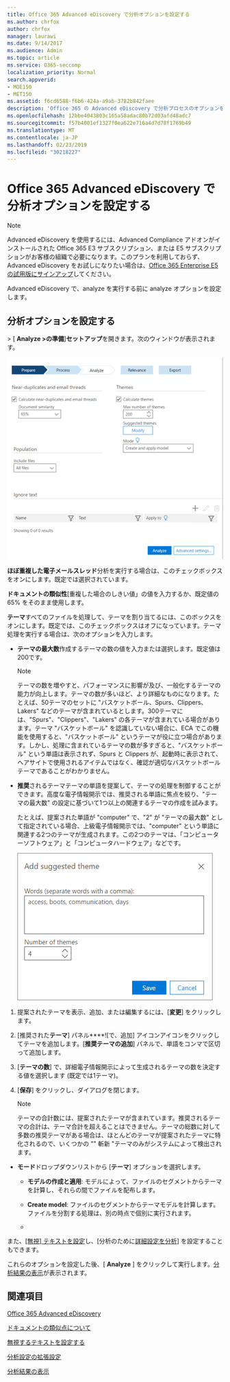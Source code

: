 ```yaml
---
title: Office 365 Advanced eDiscovery で分析オプションを設定する
ms.author: chrfox
author: chrfox
manager: laurawi
ms.date: 9/14/2017
ms.audience: Admin
ms.topic: article
ms.service: O365-seccomp
localization_priority: Normal
search.appverid:
- MOE150
- MET150
ms.assetid: f6cd6588-f6b6-424a-a9ab-3782b842faee
description: 'Office 365 の Advanced eDiscovery で分析プロセスのオプションを設定する手順を確認します。これには、ほぼ重複、電子メールのスレッド、テーマなどが含まれます。  '
ms.openlocfilehash: 12bbe4043803c165a58adac80b72d03afd48adc7
ms.sourcegitcommit: f57b4001ef1327f0ea622e716a4d7d78f1769b49
ms.translationtype: MT
ms.contentlocale: ja-JP
ms.lasthandoff: 02/23/2019
ms.locfileid: "30218227"
---
```

# <a name="set-analyze-options-in-office-365-advanced-ediscovery"></a>Office 365 Advanced eDiscovery で分析オプションを設定する

> [!NOTE]
> Advanced eDiscovery を使用するには、Advanced Compliance アドオンがインストールされた Office 365 E3 サブスクリプション、または E5 サブスクリプションがお客様の組織で必要になります。このプランを利用しておらず、Advanced eDiscovery をお試しになりたい場合は、[Office 365 Enterprise E5 の試用版にサインアップ](https://go.microsoft.com/fwlink/p/?LinkID=698279)してください。 
  
Advanced eDiscovery で、analyze を実行する前に analyze オプションを設定します。
  
## <a name="set-analyze-options"></a>分析オプションを設定する

\> [ **Analyze \>の準備**]**セットアップ**を開きます。次のウィンドウが表示されます。
  
![[分析設定] のオプション](media/c3ec7a92-8484-4812-b98c-aa3eb740e5b7.png)
  
 **ほぼ重複した電子メールスレッド**分析を実行する場合は、このチェックボックスをオンにします。既定では選択されています。 
  
 **ドキュメントの類似性**[重複した場合のしきい値」の値を入力するか、既定値の 65% をそのまま使用します。 
  
 **テーマ**すべてのファイルを処理して、テーマを割り当てるには、このボックスをオンにします。既定では、このチェックボックスはオフになっています。テーマ処理を実行する場合は、次のオプションを入力します。
  
- **テーマの最大数**作成するテーマの数の値を入力または選択します。既定値は200です。 
    
    > [!NOTE]
    > テーマの数を増やすと、パフォーマンスに影響が及び、一般化するテーマの能力が向上します。テーマの数が多いほど、より詳細なものになります。たとえば、50テーマのセットに "バスケットボール、Spurs、Clippers、Lakers" などのテーマが含まれているとします。300テーマには、"Spurs"、"Clippers"、"Lakers" の各テーマが含まれている場合があります。テーマ "バスケットボール" を認識していない場合に、ECA でこの機能を使用すると、"バスケットボール" というテーマが役に立つ場合があります。しかし、処理に含まれているテーマの数が多すぎると、"バスケットボール" という単語は表示されず、Spurs と Clippers が、起動時に表示されて、ヘアサイトで使用されるアイテムではなく、確認が適切なバスケットボールテーマであることがわかりません。 
  
- **推奨**されるテーマテーマの単語を提案して、テーマの処理を制御することができます。高度な電子情報開示では、推奨される単語に焦点を絞り、"テーマの最大数" の設定に基づいて1つ以上の関連するテーマの作成を試みます。 
    
    たとえば、提案された単語が "computer" で、"2" が "テーマの最大数" として指定されている場合、上級電子情報開示では、"computer" という単語に関連する2つのテーマが生成されます。この2つのテーマは、「コンピューターソフトウェア」と「コンピュータハードウェア」などです。 
    
    ![提示されたテーマの追加](media/06e9ffd3-a76c-423b-b450-9e465eb9a02f.png)
  
1. 提案されたテーマを表示、追加、または編集するには、[**変更**] をクリックします。
    
2. [推奨された**テーマ**] パネル****![で、[](media/c2dd8b3a-5a22-412c-a7fa-143f5b2b5612.png)追加] アイコンアイコンをクリックしてテーマを追加します。[**推奨テーマの追加**] パネルで、単語をコンマで区切って追加します。 
    
3. [**テーマの数**] で、詳細電子情報開示によって生成されるテーマの数を決定する値を選択します (既定では1テーマ)。
    
4. [**保存**] をクリックし、ダイアログを閉じます。 
    
    > [!NOTE]
    > テーマの合計数には、提案されたテーマが含まれています。推奨されるテーマの合計は、テーマ合計を超えることはできません。テーマの総数に対して多数の推奨テーマがある場合は、ほとんどのテーマが提案されたテーマに特化されるので、いくつかの "" 斬新 "テーマのみがシステムによって検出されます。 
  
- **モード**ドロップダウンリストから [**テーマ**] オプションを選択します。 
    
  - **モデルの作成と適用**: モデルによって、ファイルのセグメントからテーマを計算し、それらの間でファイルを配布します。
    
  - **Create model**: ファイルのセグメントからテーマモデルを計算します。ファイルを分割する処理は、別の時点で個別に実行されます。
    
  - [**モデルの適用**]: このオプションは、モデルが以前に作成され、まだ適用されていない場合にのみ表示されます。これにより、テーマに基づいてファイルが分割されます。
    
また、[[無視] テキストを設定](set-ignore-text-in-advanced-ediscovery.md)し、[分析のために[詳細設定を分析](set-analyze-advanced-settings-in-advanced-ediscovery.md)] を設定することもできます。 
  
これらのオプションを設定した後、[ **Analyze** ] をクリックして実行します。[分析結果の表示](view-analyze-results-in-advanced-ediscovery.md)が表示されます。 
  
## <a name="see-also"></a>関連項目

[Office 365 Advanced eDiscovery](office-365-advanced-ediscovery.md)
  
[ドキュメントの類似点について](understand-document-similarity-in-advanced-ediscovery.md)
  
[無視するテキストを設定する](set-ignore-text-in-advanced-ediscovery.md)
  
[分析設定の拡張設定](set-analyze-advanced-settings-in-advanced-ediscovery.md)
  
[分析結果の表示](view-analyze-results-in-advanced-ediscovery.md)

